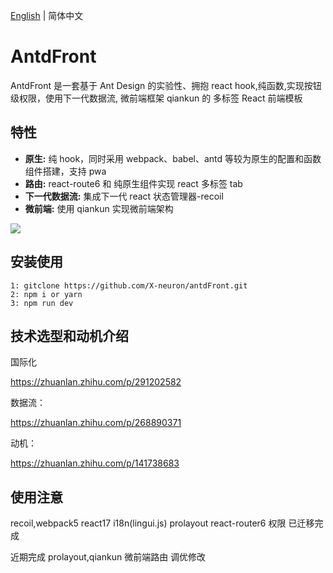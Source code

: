 [English](./README.md) | 简体中文

# AntdFront

AntdFront 是一套基于 Ant Design 的实验性、拥抱 react hook,纯函数,实现按钮级权限，使用下一代数据流, 微前端框架 qiankun 的 多标签 React 前端模板

## 特性

- **原生:** 纯 hook，同时采用 webpack、babel、antd 等较为原生的配置和函数组件搭建，支持 pwa
- **路由:** react-route6 和 纯原生组件实现 react 多标签 tab
- **下一代数据流:** 集成下一代 react 状态管理器-recoil
- **微前端:** 使用 qiankun 实现微前端架构

<img src="https://i.loli.net/2020/05/18/sRX52JT4yxlkm8e.gif" >

## 安装使用

```
1: gitclone https://github.com/X-neuron/antdFront.git
2: npm i or yarn
3: npm run dev

```

## 技术选型和动机介绍

国际化

https://zhuanlan.zhihu.com/p/291202582

数据流：

https://zhuanlan.zhihu.com/p/268890371

动机：

https://zhuanlan.zhihu.com/p/141738683

## 使用注意

recoil,webpack5 react17 i18n(lingui.js) prolayout react-router6 权限 已迁移完成

近期完成 prolayout,qiankun 微前端路由 调优修改
